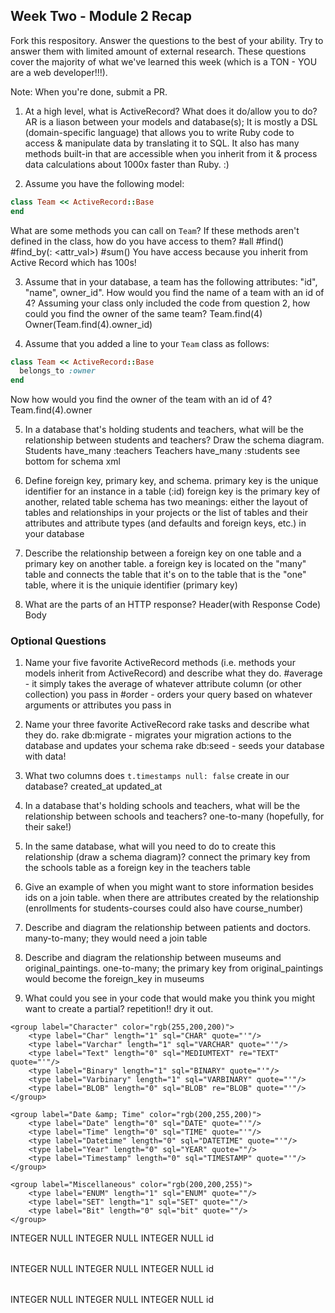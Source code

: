 ## Week Two - Module 2 Recap

Fork this respository. Answer the questions to the best of your ability. Try to answer them with limited amount of external research. These questions cover the majority of what we've learned this week (which is a TON - YOU are a web developer!!!). 

Note: When you're done, submit a PR.

1. At a high level, what is ActiveRecord? What does it do/allow you to do?
AR is a liason between your models and database(s); It is mostly a DSL (domain-specific language) that allows you to write Ruby code to access & manipulate data by translating it to SQL. It also has many methods built-in that are accessible when you inherit from it & process data calculations about 1000x faster than Ruby. :)

2. Assume you have the following model:

```ruby
class Team << ActiveRecord::Base
end
```

What are some methods you can call on `Team`? If these methods aren't defined in the class, how do you have access to them?
#all
#find(<id>)
#find_by(<attribute>: <attr_val>)
#sum(<attribute>)
You have access because you inherit from Active Record which has 100s!

3. Assume that in your database, a team has the following attributes: "id", "name", owner_id". How would you find the name of a team with an id of 4? Assuming your class only included the code from question 2, how could you find the owner of the same team?
Team.find(4)
Owner(Team.find(4).owner_id)

4. Assume that you added a line to your `Team` class as follows:

```ruby
class Team << ActiveRecord::Base
  belongs_to :owner
end
```

Now how would you find the owner of the team with an id of 4?
Team.find(4).owner

5. In a database that's holding students and teachers, what will be the relationship between students and teachers? Draw the schema diagram.
Students have_many :teachers
Teachers have_many :students
see bottom for schema xml

6. Define foreign key, primary key, and schema.
primary key is the unique identifier for an instance in a table (:id)
foreign key is the primary key of another, related table
schema has two meanings: either the layout of tables and relationships in your projects or the list of tables and their attributes and attribute types (and defaults and foreign keys, etc.) in your database

7. Describe the relationship between a foreign key on one table and a primary key on another table.
a foreign key is located on the "many" table and connects the table that it's on to the table that is the "one" table, where it is the uniquie identifier (primary key) 

8. What are the parts of an HTTP response?
Header(with Response Code)
Body

### Optional Questions

1. Name your five favorite ActiveRecord methods (i.e. methods your models inherit from ActiveRecord) and describe what they do.
#average - it simply takes the average of whatever attribute column (or other collection) you pass in
#order - orders your query based on whatever arguments or attributes you pass in
2. Name your three favorite ActiveRecord rake tasks and describe what they do.
rake db:migrate - migrates your migration actions to the database and updates your schema
rake db:seed - seeds your database with data!
3. What two columns does `t.timestamps null: false` create in our database?
created_at
updated_at

4. In a database that's holding schools and teachers, what will be the relationship between schools and teachers?
one-to-many (hopefully, for their sake!)

5. In the same database, what will you need to do to create this relationship (draw a schema diagram)?
connect the primary key from the schools table as a foreign key in the teachers table

6. Give an example of when you might want to store information besides ids on a join table.
when there are attributes created by the relationship (enrollments for students-courses could also have course_number)

7. Describe and diagram the relationship between patients and doctors.
many-to-many; they would need a join table

8. Describe and diagram the relationship between museums and original_paintings.
one-to-many; the primary key from original_paintings would become the foreign_key in museums

9. What could you see in your code that would make you think you might want to create a partial?
repetition!! dry it out.



<?xml version="1.0" encoding="utf-8" ?>
<!-- SQL XML created by WWW SQL Designer, https://github.com/ondras/wwwsqldesigner/ -->
<!-- Active URL: http://ondras.zarovi.cz/sql/demo/ -->
<sql>
<datatypes db="mysql">
	<group label="Numeric" color="rgb(238,238,170)">
		<type label="Integer" length="0" sql="INTEGER" quote=""/>
	 	<type label="TINYINT" length="0" sql="TINYINT" quote=""/>
	 	<type label="SMALLINT" length="0" sql="SMALLINT" quote=""/>
	 	<type label="MEDIUMINT" length="0" sql="MEDIUMINT" quote=""/>
	 	<type label="INT" length="0" sql="INT" quote=""/>
		<type label="BIGINT" length="0" sql="BIGINT" quote=""/>
		<type label="Decimal" length="1" sql="DECIMAL" re="DEC" quote=""/>
		<type label="Single precision" length="0" sql="FLOAT" quote=""/>
		<type label="Double precision" length="0" sql="DOUBLE" re="DOUBLE" quote=""/>
	</group>

	<group label="Character" color="rgb(255,200,200)">
		<type label="Char" length="1" sql="CHAR" quote="'"/>
		<type label="Varchar" length="1" sql="VARCHAR" quote="'"/>
		<type label="Text" length="0" sql="MEDIUMTEXT" re="TEXT" quote="'"/>
		<type label="Binary" length="1" sql="BINARY" quote="'"/>
		<type label="Varbinary" length="1" sql="VARBINARY" quote="'"/>
		<type label="BLOB" length="0" sql="BLOB" re="BLOB" quote="'"/>
	</group>

	<group label="Date &amp; Time" color="rgb(200,255,200)">
		<type label="Date" length="0" sql="DATE" quote="'"/>
		<type label="Time" length="0" sql="TIME" quote="'"/>
		<type label="Datetime" length="0" sql="DATETIME" quote="'"/>
		<type label="Year" length="0" sql="YEAR" quote=""/>
		<type label="Timestamp" length="0" sql="TIMESTAMP" quote="'"/>
	</group>
	
	<group label="Miscellaneous" color="rgb(200,200,255)">
		<type label="ENUM" length="1" sql="ENUM" quote=""/>
		<type label="SET" length="1" sql="SET" quote=""/>
		<type label="Bit" length="0" sql="bit" quote=""/>
	</group>
</datatypes><table x="208" y="107" name="students">
<row name="id" null="1" autoincrement="1">
<datatype>INTEGER</datatype>
<default>NULL</default></row>
<row name="name" null="1" autoincrement="0">
<datatype>INTEGER</datatype>
<default>NULL</default></row>
<row name="sparkles" null="1" autoincrement="0">
<datatype>INTEGER</datatype>
<default>NULL</default></row>
<key type="PRIMARY" name="">
<part>id</part>
</key>
</table>
<table x="616" y="94" name="teachers">
<row name="id" null="1" autoincrement="1">
<datatype>INTEGER</datatype>
<default>NULL</default></row>
<row name="name" null="1" autoincrement="0">
<datatype>INTEGER</datatype>
<default>NULL</default></row>
<row name="favorite_fruit" null="1" autoincrement="0">
<datatype>INTEGER</datatype>
<default>NULL</default></row>
<key type="PRIMARY" name="">
<part>id</part>
</key>
</table>
<table x="377" y="247" name="students_teachers">
<row name="id" null="1" autoincrement="1">
<datatype>INTEGER</datatype>
<default>NULL</default></row>
<row name="id_teachers" null="1" autoincrement="0">
<datatype>INTEGER</datatype>
<default>NULL</default><relation table="teachers" row="id" />
</row>
<row name="id_students" null="1" autoincrement="0">
<datatype>INTEGER</datatype>
<default>NULL</default><relation table="students" row="id" />
</row>
<key type="PRIMARY" name="">
<part>id</part>
</key>
</table>
</sql>

